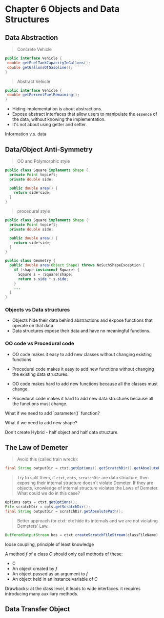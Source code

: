 # Chapter 6 Objects and Data Structures

## Data Abstraction ##

> Concrete Vehicle

```java
public interface Vehicle {
 double getFuelTankCapacityInGallons();
 double getGallonsOfGasoline();
}
```

> Abstract Vehicle

```java
public interface Vehicle {
 double getPercentFuelRemaining();
}
```

- Hiding implementation is about abstractions. 
- Expose abstract interfaces that allow users to manipulate the `essence` of the data, without knowing the implementation.
- It's not about using getter and setter.

<aside class="success">
Information v.s. data 
</aside>


## Data/Object Anti-Symmetry ##


> OO and Polymorphic style 

```java
public class Square implements Shape {
  private Point topLeft;
  private double side;

  public double area() {
    return side*side;
  }
}
```

> procedural style

```java
public class Square implements Shape {
  private Point topLeft;
  private double side;

  public double area() {
    return side*side;
  }
}

public class Geometry {
  public double area(Object Shape) throws NoSuchShapeException {
    if (shape instanceof Square) {
      Sqaure s = (Square)shape;
      return s.side * s.side;
    }
    ...
  }
}
```

### Objects vs Data structures ###

- Objects hide their data behind abstractions and expose functions that operate on that data.
- Data structures expose their data and have no meaningful functions.

### OO code vs Procedural code ###

- OO code makes it easy to add new classes without changing existing functions
- Procedural code makes it easy to add new functions without changing the existing data structures.

- OO code makes hard to add new functions because all the classes must change.
- Procedural code makes it hard to add new data structures because all the functions must change.

<aside class="success">
<p> What if we need to add `parameter()` function? </p>
<p> What if we need to add new shape? </p>
</aside>

<aside class="warning">
Don't create Hybrid - half object and half data structure.
</aside>

## The Law of Demeter ##


>Avoid this (called train wreck):

```java
final String outputDir = ctxt.getOptions().getScratchDir().getAbsolutePath();
```

> Try to split them, if `ctxt`, `opts`, `scratchDir` are data structure, then exposing their internal structure doesn't violate Demeter.
> If they are objects, knowledge of internal structure violates the Laws of Demeter. What could we do in this case?

```java
Options opts = ctxt.getOptions();
File scratchDir = opts.getScratchDir();
final String outputDir = scratchDir.getAbsolutePath();
```

> Better approach for ctxt: ctx hide its internals and we are not violating Demeters' Law.


```java
BufferedOutputStream bos = ctxt.createScratchFileStream(classFileName);
```

loose coupling, principle of least knowledge

A method *f* of a class *C* should only call methods of these:

- C
- An object created by *f*
- An object passed as an argument to *f*
- An object held in an instance variable of *C*

<aside class="warning">
Drawbacks: at the class level, it leads to wide interfaces. it requires introducing many auxiliary methods.
</aside>

## Data Transfer Object ##


